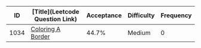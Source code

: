 |ID|[Title](Leetcode Question Link)|Acceptance|Difficulty|Frequency|
|----|-----|----|---|---|
|1034|[Coloring A Border]( https://leetcode.com/problems/coloring-a-border)|44.7%|Medium|0|
